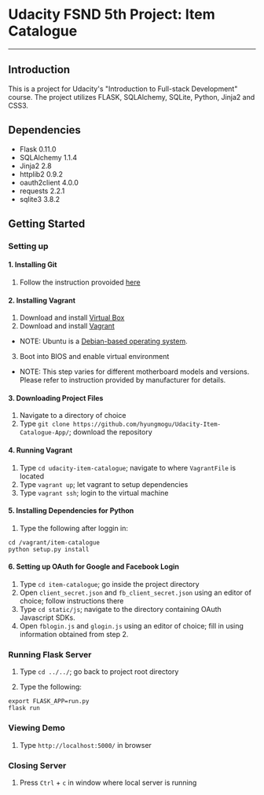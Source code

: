 # Udacity FSND 5th Project: Item Catalogue

---

## Introduction

This is a project for Udacity's "Introduction to Full-stack Development" course. The project utilizes FLASK, SQLAlchemy, SQLite, Python, Jinja2 and CSS3.

## Dependencies
- Flask 0.11.0
- SQLAlchemy 1.1.4
- Jinja2 2.8
- httplib2 0.9.2
- oauth2client 4.0.0
- requests 2.2.1
- sqlite3 3.8.2

## Getting Started
### Setting up

#### 1. Installing Git

1. Follow the instruction provoided [here](https://www.atlassian.com/git/tutorials/install-git)

#### 2. Installing Vagrant

1. Download and install [Virtual Box](https://www.virtualbox.org/)
2. Download and install [Vagrant](https://www.vagrantup.com/downloads.html)
  - NOTE: Ubuntu is a [Debian-based operating system](https://en.wikipedia.org/wiki/Ubuntu_(operating_system)).
3. Boot into BIOS and enable virtual environment
  - NOTE: This step varies for different motherboard models and versions. Please refer to instruction provided by manufacturer for details.  

#### 3. Downloading Project Files

1. Navigate to a directory of choice
2. Type `git clone https://github.com/hyungmogu/Udacity-Item-Catalogue-App/`; download the repository

#### 4. Running Vagrant

1. Type `cd udacity-item-catalogue`; navigate to where `VagrantFile` is located
2. Type `vagrant up`; let vagrant to setup dependencies
3. Type `vagrant ssh`; login to the virtual machine

#### 5. Installing Dependencies for Python

1. Type the following after loggin in:
```
cd /vagrant/item-catalogue
python setup.py install
```

#### 6. Setting up OAuth for Google and Facebook Login

1. Type `cd item-catalogue`; go inside the project directory
2. Open `client_secret.json` and `fb_client_secret.json` using an editor of choice; follow instructions there
3. Type `cd static/js`; navigate to the directory containing OAuth Javascript SDKs.
4. Open `fblogin.js` and `glogin.js` using an editor of choice; fill in using information obtained from step 2.


### Running Flask Server

1. Type `cd ../../`; go back to project root directory

2. Type the following:
```
export FLASK_APP=run.py
flask run
```

### Viewing Demo

1. Type `http://localhost:5000/` in browser

### Closing Server

1. Press `Ctrl` + `c` in window where local server is running
